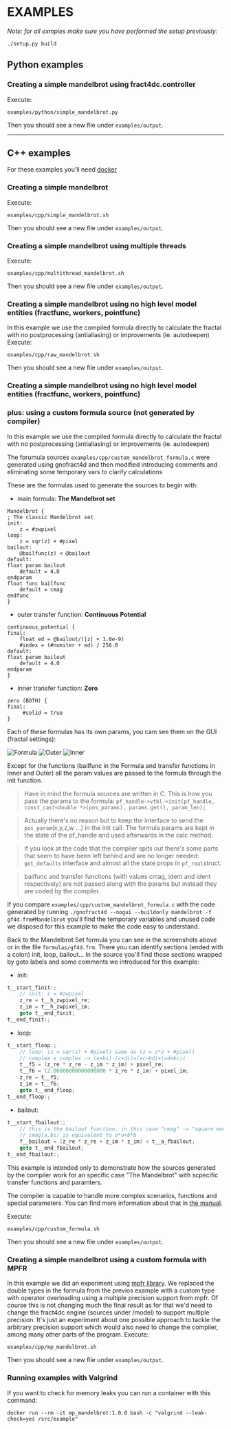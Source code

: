 # EXAMPLES

*Note: for all exmples make sure you have performed the setup previously:*
```
./setup.py build
```

## Python examples
### Creating a simple mandelbrot using fract4dc.controller

Execute:
```
examples/python/simple_mandelbrot.py
```
Then you should see a new file under `examples/output`.

---

## C++ examples
For these examples you'll need [docker](https://docs.docker.com/get-docker/)

### Creating a simple mandelbrot
Execute:
```
examples/cpp/simple_mandelbrot.sh
```
Then you should see a new file under `examples/output`.



### Creating a simple mandelbrot using multiple threads
Execute:
```
examples/cpp/multithread_mandelbrot.sh
```
Then you should see a new file under `examples/output`.



### Creating a simple mandelbrot using no high level model entities (fractfunc, workers, pointfunc)
In this example we use the compiled formula directly to calculate the fractal with no postprocessing (antialiasing) or improvements (ie. autodeepen)
Execute:
```
examples/cpp/raw_mandelbrot.sh
```
Then you should see a new file under `examples/output`.



### Creating a simple mandelbrot using no high level model entities (fractfunc, workers, pointfunc)
### plus: using a custom formula source (not generated by compiler)

In this example we use the compiled formula directly to calculate the fractal with no postprocessing (antialiasing) or improvements (ie. autodeepen)

The forumula sources `examples/cpp/custom_mandelbrot_formula.c` were generated using gnofract4d and then modified introducing comments and eliminating some temporary vars to clarify calculations

These are the formulas used to generate the sources to begin with:

* main formula: __The Mandelbrot set__
```
Mandelbrot {
; The classic Mandelbrot set
init:
	z = #zwpixel
loop:
	z = sqr(z) + #pixel
bailout:
	@bailfunc(z) < @bailout
default:
float param bailout
	default = 4.0
endparam
float func bailfunc
	default = cmag
endfunc
}
```
* outer transfer function: __Continuous Potential__
```
continuous_potential {
final:
    float ed = @bailout/(|z| + 1.0e-9)
    #index = (#numiter + ed) / 256.0
default:
float param bailout
	default = 4.0
endparam
}
```
* inner transfer function: __Zero__
```
zero (BOTH) {
final:
     #solid = true
}
```
Each of these formulas has its own params, you cam see them on the GUI (fractal settings):

![Formula](readme/formula.png)
![Outer](readme/outer.png)
![Inner](readme/inner.png)

Except for the functions (bailfunc in the Formula and transfer functions in Inner and Outer) all the param values are passed to the formula through the init function.
> Have in mind the formula sources are written in C. This is how you pass the params to the formula: `pf_handle->vtbl->init(pf_handle, const_cast<double *>(pos_params), params.get(), param_len);`

> Actually there's no reason but to keep the interface to send the `pos_param`(x,y,z,w ...) in the init call. The formula params are kept in the state of the pf_handle and used afterwards in the calc method.

> If you look at the code that the compiler spits out there's some parts that seem to have been left behind and are no longer needed: `get_defaults` interface and almost all the state props in `pf_real`struct.

> bailfunc and transfer functions (with values cmag, ident and ident respectively) are not passed along with the params but instead they are coded by the compiler.

If you compare `examples/cpp/custom_mandelbrot_formula.c` with the code generated by running `./gnofract4d --nogui --buildonly mandelbrot -f gf4d.frm#Mandelbrot` you'll find the temporary variables and unused code we disposed for this example to make the code easy to understand.

Back to the Mandelbrot Set formula you can see in the screenshots above or in the file `formulas/gf4d.frm`. There you can identify sections (ended with a colon) init,
loop, bailout... In the source you'll find those sections wrapped by goto labels and some comments we introduced for this example:
* init:
```C++
t__start_finit:;
    // init: z = #zwpixel
    z_re = t__h_zwpixel_re;
    z_im = t__h_zwpixel_im;
    goto t__end_finit;
t__end_finit:;
```
* loop:
```C++
t__start_floop:;
    // loop: (z = sqr(z) + #pixel) same as (z = z*z + #pixel)
    // complex x complex -> (a+bi)⋅(c+di)=(ac−bd)+(ad+bc)i
    t__f5 = (z_re * z_re - z_im * z_im) + pixel_re;
    t__f6 = (2.00000000000000000 * z_re * z_im) + pixel_im;
    z_re = t__f5;
    z_im = t__f6;
    goto t__end_floop;
t__end_floop:;
```
* bailout:
```C++
t__start_fbailout:;
    // this is the bailout function, in this case "cmag" -> "square modulus"
    // cmag(a,bi) is equivalent to a*a+b*b
    f__bailout = (z_re * z_re + z_im * z_im) < t__a_fbailout;
    goto t__end_fbailout;
t__end_fbailout:;
```

This example is intended only to demonstrate how the sources generated by the compiler work for an specific case "The Mandelbrot" with scpecific transfer functions and paramters.

The compiler is capable to handle more complex scenarios, functions and special parameters. You can find more information about that in [the manual](http://fract4d.github.io/gnofract4d/manual/formref.html).

Execute:
```
examples/cpp/custom_formula.sh
```
Then you should see a new file under `examples/output`.

### Creating a simple mandelbrot using a custom formula with MPFR
In this example we did an experiment using [mpfr library](https://www.mpfr.org/). We replaced the double types in the formula from the previos example with a custom type with operator overloading using a multiple precision support from mpfr.
Of course this is not changing much the final result as for that we'd need to change the fract4dc engine (sources under /model) to support multiple precision. It's just an experiment about one possible approach to tackle the arbitrary precision support which would also need to change the compiler, among many other parts of the program.
Execute:
```
examples/cpp/mp_mandelbrot.sh
```
Then you should see a new file under `examples/output`.

### Running examples with Valgrind
If you want to check for memory leaks you can run a container with this command:
```
docker run --rm -it mp_mandelbrot:1.0.0 bash -c "valgrind --leak-check=yes /src/example"
```